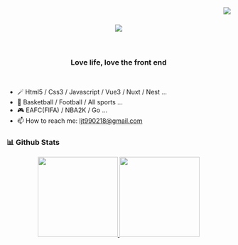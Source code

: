 <img align="right" src="https://visitor-badge.laobi.icu/badge?page_id=ljt990218/ljt990218">

<h1 align="center">
  <a href="https://git.io/typing-svg">
    <img src="https://readme-typing-svg.herokuapp.com/?lines=Welcome+to+my+Github!&center=true&size=30">
  </a>
</h1>
<br>

<h3 align="center">
Love life, love the front end
</h3>
</br>

- 🪄  Html5 / Css3 / Javascript / Vue3 / Nuxt / Nest ...
- 🏀  Basketball / Football / All sports ...
- 🎮  EAFC(FIFA) / NBA2K / Go ...
- 📫  How to reach me: ljt990218@gmail.com

### 📊 Github Stats
<div align=center>
  <a href="https://github.com/anuraghazra/github-readme-stats" title="Go to Source">
    <img height="180px" src="https://github-readme-stats.vercel.app/api?username=ljt990218&show_icons=true&theme=vue" />
  </a>
  <a href="https://github.com/anuraghazra/github-readme-stats">
    <img height="180px" src="https://github-readme-stats.vercel.app/api/top-langs/?username=ljt990218&langs_count=8&layout=compact&theme=vue" />
  </a>
</div>